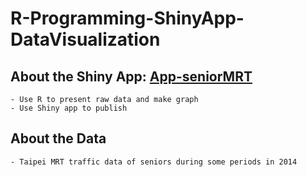 # R-Programming-ShinyApp-DataVisualization

## About the Shiny App: [App-seniorMRT](http://jeffweilee.shinyapps.io/App-seniorMRT/)
	- Use R to present raw data and make graph
	- Use Shiny app to publish
	
## About the Data
	- Taipei MRT traffic data of seniors during some periods in 2014

	
